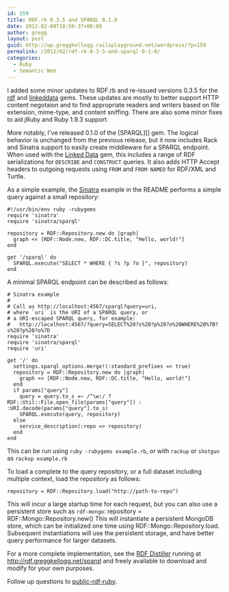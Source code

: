 ```yaml
---
id: 159
title: RDF.rb 0.3.5 and SPARQL 0.1.0
date: 2012-02-09T18:59:37+00:00
author: gregg
layout: post
guid: http://wp.greggkellogg.railsplayground.net/wordpress/?p=159
permalink: /2012/02/rdf-rb-0-3-5-and-sparql-0-1-0/
categories:
  - Ruby
  - Semantic Web
---
```

I added some minor updates to RDF.rb and re-issued versions 0.3.5 for the [rdf](http://rubygems.org/gems/rdf) and [linkeddata](http://rubygems.org/gems/linkeddata) gems. These updates are mostly to better support HTTP content negotaion and to find appropriate readers and writers based on file extension, mime-type, and content sniffing. There are also some minor fixes to aid jRuby and Ruby 1.9.3 support.

More notably, I've released 0.1.0 of the \[SPARQL\]\[\] gem. The logical behavior is unchanged from the previous release, but it now includes Rack and Sinatra support to easily create middleware for a SPARQL endpoint. When used with the [Linked Data](http://rubygems.org/gems/linkeddata) gem, this includes a range of RDF serializations for `DESCRIBE` and `CONSTRUCT` queries. It also adds HTTP Accept headers to outgoing requests using `FROM` and `FROM NAMED` for RDF/XML and Turtle.

As a simple example, the [Sinatra](http://www.sinatrarb.com/) example in the README performs a simple query against a small repository:

    #!/usr/bin/env ruby -rubygems
    require 'sinatra'
    require 'sinatra/sparql'
    
    repository = RDF::Repository.new do |graph|
      graph << [RDF::Node.new, RDF::DC.title, "Hello, world!"]
    end
    
    get '/sparql' do
      SPARQL.execute("SELECT * WHERE { ?s ?p ?o }", repository)
    end
    

A minimal SPARQL endpoint can be described as follows:

    # Sinatra example
    #
    # Call as http://localhost:4567/sparql?query=uri,
    # where `uri` is the URI of a SPARQL query, or
    # a URI-escaped SPARQL query, for example:
    #   http://localhost:4567/?query=SELECT%20?s%20?p%20?o%20WHERE%20%7B?s%20?p%20?o%7D
    require 'sinatra'
    require 'sinatra/sparql'
    require 'uri'
    
    get '/' do
      settings.sparql_options.merge!(:standard_prefixes => true)
      repository = RDF::Repository.new do |graph|
        graph << [RDF::Node.new, RDF::DC.title, "Hello, world!"]
      end
      if params["query"]
        query = query.to_s =~ /^\w:/ ? RDF::Util::File.open_file(params["query"]) : :URI.decode(params["query"].to_s)
        SPARQL.execute(query, repository)
      else
        service_description(:repo => repository)
      end
    end
    

This can be run using `ruby -rubygems example.rb`, or with `rackup` or `shotgun` as `rackup example.rb`

To load a complete to the query repository, or a full dataset including multiple context, load the repository as follows:

    repository = RDF::Repository.load("http://path-to-repo")
    

This will incur a large startup time for each request, but you can also use a persistent store such as `rdf-mongo`: repository = RDF::Mongo::Repository.new() This will instantiate a persistent MongoDB store, which can be initialized one time using RDF::Mongo::Repository.load. Subsequent instantiations will use the persistent storage, and have better query performance for larger datasets.

For a more complete implementation, see the [RDF Distiller](http://github.com/gkellogg/rdf-distiller) running at <http://rdf.greggkellogg.net/sparql> and freely available to download and modify for your own purposes.

Follow up questions to [public-rdf-ruby](mailto:public-rdf-ruby@w3.org).